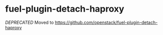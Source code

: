 fuel-plugin-detach-haproxy
==========================

*DEPRECATED*
Moved to https://github.com/openstack/fuel-plugin-detach-haproxy
